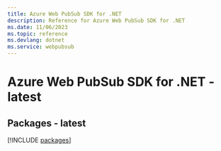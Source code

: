 ```yaml
---
title: Azure Web PubSub SDK for .NET
description: Reference for Azure Web PubSub SDK for .NET
ms.date: 11/06/2023
ms.topic: reference
ms.devlang: dotnet
ms.service: webpubsub
---
```

# Azure Web PubSub SDK for .NET - latest
## Packages - latest
[!INCLUDE [packages](web-pubsub-index.md)]
